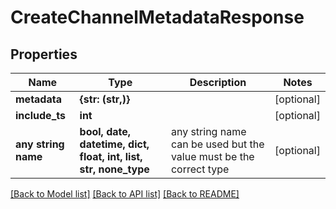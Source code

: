 # CreateChannelMetadataResponse


## Properties
Name | Type | Description | Notes
------------ | ------------- | ------------- | -------------
**metadata** | **{str: (str,)}** |  | [optional] 
**include_ts** | **int** |  | [optional] 
**any string name** | **bool, date, datetime, dict, float, int, list, str, none_type** | any string name can be used but the value must be the correct type | [optional]

[[Back to Model list]](../README.md#documentation-for-models) [[Back to API list]](../README.md#documentation-for-api-endpoints) [[Back to README]](../README.md)


